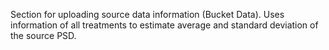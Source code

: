 Section for uploading source data information (Bucket Data).
Uses information of all treatments to estimate average and standard deviation of the source PSD.